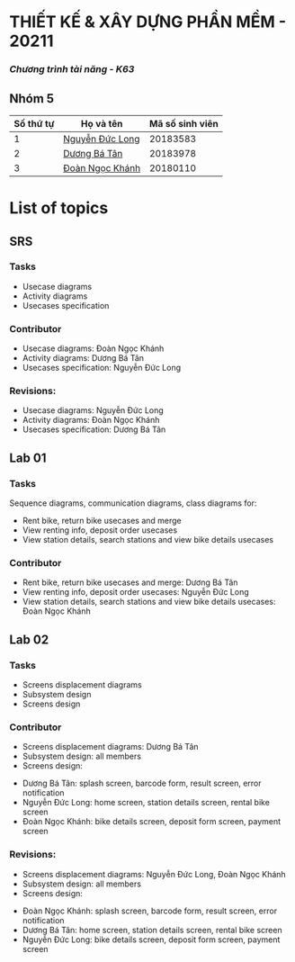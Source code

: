 # THIẾT KẾ & XÂY DỰNG PHẦN MỀM - 20211
### _Chương trình tài năng - K63_
## Nhóm 5
| Số thứ tự | Họ và tên | Mã số sinh viên |
| --- | --- | --- |
| 1 | [Nguyễn Đức Long](https://github.com/duclong1009) | 20183583 |
| 2 | [Dương Bá Tân](https://github.com/tandb183978) | 20183978 |
| 3 | [Đoàn Ngọc Khánh](https://github.com/dnkhanh45) | 20180110 |

# List of topics

## SRS
### Tasks
- Usecase diagrams
- Activity diagrams
- Usecases specification
### Contributor
- Usecase diagrams: Đoàn Ngọc Khánh
- Activity diagrams: Dương Bá Tân
- Usecases specification: Nguyễn Đức Long
### Revisions:
- Usecase diagrams: Nguyễn Đức Long
- Activity diagrams: Đoàn Ngọc Khánh
- Usecases specification: Dương Bá Tân

## Lab 01
### Tasks
Sequence diagrams, communication diagrams, class diagrams for:
- Rent bike, return bike usecases and merge
- View renting info, deposit order usecases
- View station details, search stations and view bike details usecases
### Contributor
- Rent bike, return bike usecases and merge: Dương Bá Tân
- View renting info, deposit order usecases: Nguyễn Đức Long
- View station details, search stations and view bike details usecases: Đoàn Ngọc Khánh

## Lab 02
### Tasks
- Screens displacement diagrams
- Subsystem design
- Screens design
### Contributor
- Screens displacement diagrams: Dương Bá Tân
- Subsystem design: all members
- Screens design:
+ Dương Bá Tân: splash screen, barcode form, result screen, error notification
+ Nguyễn Đức Long: home screen, station details screen, rental bike screen
+ Đoàn Ngọc Khánh: bike details screen, deposit form screen, payment screen
### Revisions:
- Screens displacement diagrams: Nguyễn Đức Long, Đoàn Ngọc Khánh
- Subsystem design: all members
- Screens design:
+ Đoàn Ngọc Khánh: splash screen, barcode form, result screen, error notification
+ Dương Bá Tân: home screen, station details screen, rental bike screen
+ Nguyễn Đức Long: bike details screen, deposit form screen, payment screen
